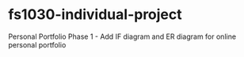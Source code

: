 # fs1030-individual-project
 Personal Portfolio 
 Phase 1 - Add IF diagram and ER diagram for online personal portfolio 
